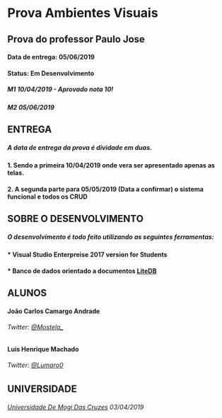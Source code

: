 # **Prova Ambientes Visuais**
## Prova do professor Paulo Jose
#### Data de entrega: 05/06/2019
#### Status: **Em Desenvolvimento**



##### M1 10/04/2019 - Aprovado nota 10!
##### M2 05/06/2019

## ENTREGA
##### A data de entrega da prova é dividade em duas.
#### 1. Sendo a primeira **10/04/2019** onde vera ser apresentado apenas as telas.
#### 2. A segunda parte para 05/05/2019 (Data a confirmar) o sistema funcional e todos os CRUD

## SOBRE O DESENVOLVIMENTO
##### O desenvolvimento é todo feito utilizando as seguintes ferramentas:
#### * Visual Studio Enterpreise 2017 version for Students
#### * Banco de dados orientado a documentos [LiteDB](https://www.litedb.org/)

## ALUNOS
#### João Carlos Camargo Andrade
###### Twitter: [@Mostela_](https://twitter.com/mostela_)

#### Luis Henrique Machado
###### Twitter: [@Lumaro0](https://twitter.com/Lumaro0)



## UNIVERSIDADE
###### [Universidade De Mogi Das Cruzes](http://www.umc.br) 03/04/2019	

